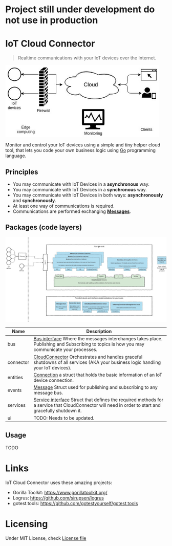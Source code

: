 # Project still under development do not use in production

# IoT Cloud Connector
> Realtime communications with your IoT devices over the Internet.

![Problem to solve](docs/images/problem-brief.jpg)

Monitor and control your IoT devices using a simple and tiny helper cloud tool, that lets you 
code your own business logic using [Go](https://golang.org/) programming language.

## Principles

- You may communicate with IoT Devices in a **asynchronous** way.
- You may communicate with IoT Devices in a **synchronous** way.
- You may communicate with IoT Devices in both ways: **asynchronously** and **synchronously**.
- At least one way of communications is required.
- Communications are performed exchanging **[Messages](events/message.go)**.

## Packages (code layers)

![Global diagram](docs/images/global-diagram.jpg)

| Name | Description |
| ------------- | ------------- |
| bus | [Bus interface](bus/busInterface.go) Where the messages interchanges takes place. Publishing and Subscribing to topics is how you may communicate your processes. |
| connector | [CloudConnector](connector/cloudConnector.go) Orchestrates and handles graceful shutdowns of all services (AKA your business logic handling your IoT devices). |
| entities | [Connection](entities/connection.go) a struct that holds the basic information of an IoT device connection. |
| events | [Message](events/message.go) Struct used for publishing and subscribing to any message bus.|
| services | [Service interface](services/serviceInterface.go.go) Struct that defines the required methods for a service that CloudConnector will need in order to start and gracefully shutdown it.|
| ui | TODO: Needs to be updated. |


## Usage


TODO

# Links

IoT Cloud Connector uses these amazing projects:

- Gorilla Toolkit: https://www.gorillatoolkit.org/
- Logrus: https://github.com/sirupsen/logrus
- gotest.tools: https://github.com/gotestyourself/gotest.tools

# Licensing

Under MIT License, check [License file](./LICENSE)
